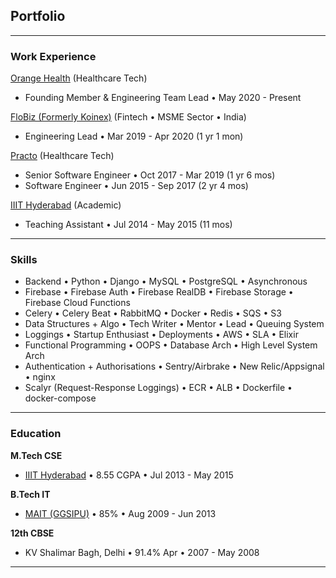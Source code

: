 ## Portfolio

---

### Work Experience

[Orange Health](/orangehealth) (Healthcare Tech)
- Founding Member & Engineering Team Lead • May 2020 - Present

[FloBiz (Formerly Koinex)](/flobiz) (Fintech • MSME Sector • India)
- Engineering Lead • Mar 2019 - Apr 2020 (1 yr 1 mon)

[Practo](/practo) (Healthcare Tech)
- Senior Software Engineer • Oct 2017 - Mar 2019  (1 yr 6 mos)
- Software Engineer • Jun 2015 - Sep 2017  (2 yr 4 mos)

[IIIT Hyderabad](/iiith) (Academic)
- Teaching Assistant • Jul 2014 - May 2015 (11 mos)

---

### Skills

- Backend • Python • Django • MySQL • PostgreSQL • Asynchronous
- Firebase • Firebase Auth • Firebase RealDB • Firebase Storage • Firebase Cloud Functions
- Celery • Celery Beat • RabbitMQ • Docker • Redis • SQS • S3
- Data Structures + Algo • Tech Writer • Mentor • Lead • Queuing System
- Loggings • Startup Enthusiast • Deployments • AWS • SLA • Elixir
- Functional Programming • OOPS • Database Arch • High Level System Arch
- Authentication + Authorisations • Sentry/Airbrake • New Relic/Appsignal • nginx
- Scalyr (Request-Response Loggings) • ECR • ALB • Dockerfile • docker-compose

---

### Education

**M.Tech CSE**
- <a href="https://www.iiit.ac.in/" target="_blank">IIIT Hyderabad</a> • 8.55 CGPA • Jul 2013 - May 2015

**B.Tech IT**
- <a href="https://mait.ac.in/" target="_blank">MAIT (GGSIPU)</a> • 85% • Aug 2009 - Jun 2013

**12th CBSE**
- KV Shalimar Bagh, Delhi • 91.4% Apr • 2007 - May 2008

---
